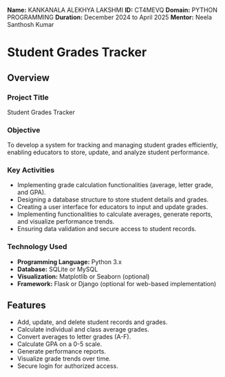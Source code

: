 **Name:** KANKANALA ALEKHYA LAKSHMI
**ID:** CT4MEVQ
**Domain:** PYTHON PROGRAMMING
**Duration:** December 2024 to April 2025
**Mentor:** Neela Santhosh Kumar

# Student Grades Tracker

## Overview

### Project Title
Student Grades Tracker

### Objective
To develop a system for tracking and managing student grades efficiently, enabling educators to store, update, and analyze student performance.

### Key Activities
- Implementing grade calculation functionalities (average, letter grade, and GPA).
- Designing a database structure to store student details and grades.
- Creating a user interface for educators to input and update grades.
- Implementing functionalities to calculate averages, generate reports, and visualize performance trends.
- Ensuring data validation and secure access to student records.

### Technology Used
- **Programming Language:** Python 3.x
- **Database:** SQLite or MySQL
- **Visualization:** Matplotlib or Seaborn (optional)
- **Framework:** Flask or Django (optional for web-based implementation)

## Features

- Add, update, and delete student records and grades.
- Calculate individual and class average grades.
- Convert averages to letter grades (A-F).
- Calculate GPA on a 0-5 scale.
- Generate performance reports.
- Visualize grade trends over time.
- Secure login for authorized access.
